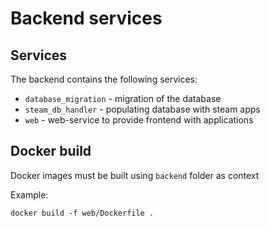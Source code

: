 # Backend services

## Services

The backend contains the following services:

- `database_migration` - migration of the database
- `steam_db_handler` - populating database with steam apps
- `web` - web-service to provide frontend with applications

## Docker build

Docker images must be built using `backend` folder as context

Example:

```shell
docker build -f web/Dockerfile .
```
